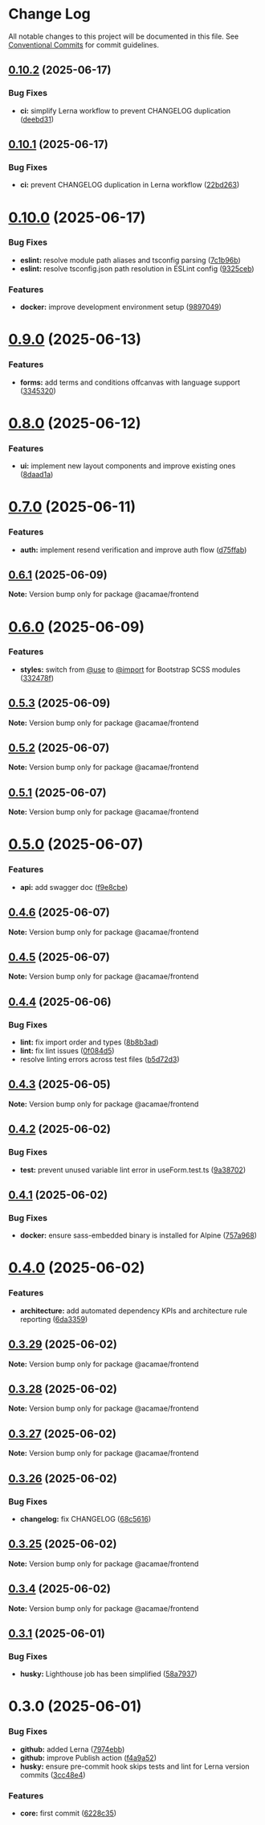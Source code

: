 # Change Log

All notable changes to this project will be documented in this file.
See [Conventional Commits](https://conventionalcommits.org) for commit guidelines.

## [0.10.2](https://github.com/acamae/acamae-frontend/compare/v0.10.1...v0.10.2) (2025-06-17)

### Bug Fixes

- **ci:** simplify Lerna workflow to prevent CHANGELOG duplication ([deebd31](https://github.com/acamae/acamae-frontend/commit/deebd313cea27b76a8168482618abf4c2776c8a8))

## [0.10.1](https://github.com/acamae/acamae-frontend/compare/v0.10.0...v0.10.1) (2025-06-17)

### Bug Fixes

- **ci:** prevent CHANGELOG duplication in Lerna workflow ([22bd263](https://github.com/acamae/acamae-frontend/commit/22bd263c100a09e139304fb5bec392a8c2b8d508))

# [0.10.0](https://github.com/acamae/acamae-frontend/compare/v0.9.0...v0.10.0) (2025-06-17)

### Bug Fixes

- **eslint:** resolve module path aliases and tsconfig parsing ([7c1b96b](https://github.com/acamae/acamae-frontend/commit/7c1b96ba51c55033d01e7b66762cb13f80bb5e7b))
- **eslint:** resolve tsconfig.json path resolution in ESLint config ([9325ceb](https://github.com/acamae/acamae-frontend/commit/9325ceb7d0260c7f58ec8fa12386d422620c4f25))

### Features

- **docker:** improve development environment setup ([9897049](https://github.com/acamae/acamae-frontend/commit/98970492ccbfb12971fbfb4029c223077e2ec060))

# [0.9.0](https://github.com/acamae/acamae-frontend/compare/v0.8.0...v0.9.0) (2025-06-13)

### Features

- **forms:** add terms and conditions offcanvas with language support ([3345320](https://github.com/acamae/acamae-frontend/commit/3345320f974024cd639ea926a98855e2d6cf9246))

# [0.8.0](https://github.com/acamae/acamae-frontend/compare/v0.7.0...v0.8.0) (2025-06-12)

### Features

- **ui:** implement new layout components and improve existing ones ([8daad1a](https://github.com/acamae/acamae-frontend/commit/8daad1afd34c84252cbce12177e43b7c2fdef88b))

# [0.7.0](https://github.com/acamae/acamae-frontend/compare/v0.6.1...v0.7.0) (2025-06-11)

### Features

- **auth:** implement resend verification and improve auth flow ([d75ffab](https://github.com/acamae/acamae-frontend/commit/d75ffab9c483c278516091fb50c1b9173a47d034))

## [0.6.1](https://github.com/acamae/acamae-frontend/compare/v0.6.0...v0.6.1) (2025-06-09)

**Note:** Version bump only for package @acamae/frontend

# [0.6.0](https://github.com/acamae/acamae-frontend/compare/v0.5.3...v0.6.0) (2025-06-09)

### Features

- **styles:** switch from [@use](https://github.com/use) to [@import](https://github.com/import) for Bootstrap SCSS modules ([332478f](https://github.com/acamae/acamae-frontend/commit/332478f3244cb308e09e541fb341baae82b98225))

## [0.5.3](https://github.com/acamae/acamae-frontend/compare/v0.5.2...v0.5.3) (2025-06-09)

**Note:** Version bump only for package @acamae/frontend

## [0.5.2](https://github.com/acamae/acamae-frontend/compare/v0.5.1...v0.5.2) (2025-06-07)

**Note:** Version bump only for package @acamae/frontend

## [0.5.1](https://github.com/acamae/acamae-frontend/compare/v0.5.0...v0.5.1) (2025-06-07)

**Note:** Version bump only for package @acamae/frontend

# [0.5.0](https://github.com/acamae/acamae-frontend/compare/v0.4.6...v0.5.0) (2025-06-07)

### Features

- **api:** add swagger doc ([f9e8cbe](https://github.com/acamae/acamae-frontend/commit/f9e8cbe7da9e52362cf082cfdd7a303d0fc9dda8))

## [0.4.6](https://github.com/acamae/acamae-frontend/compare/v0.4.5...v0.4.6) (2025-06-07)

**Note:** Version bump only for package @acamae/frontend

## [0.4.5](https://github.com/acamae/acamae-frontend/compare/v0.4.4...v0.4.5) (2025-06-07)

**Note:** Version bump only for package @acamae/frontend

## [0.4.4](https://github.com/acamae/acamae-frontend/compare/v0.4.3...v0.4.4) (2025-06-06)

### Bug Fixes

- **lint:** fix import order and types ([8b8b3ad](https://github.com/acamae/acamae-frontend/commit/8b8b3ad6008b0e873312a241511a637cd69abbcc))
- **lint:** fix lint issues ([0f084d5](https://github.com/acamae/acamae-frontend/commit/0f084d5fc16a488fef806084ec41ea4d3854e210))
- resolve linting errors across test files ([b5d72d3](https://github.com/acamae/acamae-frontend/commit/b5d72d3f468d23edb4da1927b30afc6f26187e26))

## [0.4.3](https://github.com/acamae/acamae-frontend/compare/v0.4.2...v0.4.3) (2025-06-05)

**Note:** Version bump only for package @acamae/frontend

## [0.4.2](https://github.com/acamae/acamae-frontend/compare/v0.4.1...v0.4.2) (2025-06-02)

### Bug Fixes

- **test:** prevent unused variable lint error in useForm.test.ts ([9a38702](https://github.com/acamae/acamae-frontend/commit/9a387023bf15a8eda72673ea3a6adba5b475cc8d))

## [0.4.1](https://github.com/acamae/acamae-frontend/compare/v0.4.0...v0.4.1) (2025-06-02)

### Bug Fixes

- **docker:** ensure sass-embedded binary is installed for Alpine ([757a968](https://github.com/acamae/acamae-frontend/commit/757a968ff1b0ab5351a11d676a74c0ba596a911e))

# [0.4.0](https://github.com/acamae/acamae-frontend/compare/v0.3.29...v0.4.0) (2025-06-02)

### Features

- **architecture:** add automated dependency KPIs and architecture rule reporting ([6da3359](https://github.com/acamae/acamae-frontend/commit/6da33592e745539fe8bad818dbc8ec8680cc7868))

## [0.3.29](https://github.com/acamae/acamae-frontend/compare/v0.3.28...v0.3.29) (2025-06-02)

**Note:** Version bump only for package @acamae/frontend

## [0.3.28](https://github.com/acamae/acamae-frontend/compare/v0.3.27...v0.3.28) (2025-06-02)

**Note:** Version bump only for package @acamae/frontend

## [0.3.27](https://github.com/acamae/acamae-frontend/compare/v0.3.26...v0.3.27) (2025-06-02)

**Note:** Version bump only for package @acamae/frontend

## [0.3.26](https://github.com/acamae/acamae-frontend/compare/v0.3.25...v0.3.26) (2025-06-02)

### Bug Fixes

- **changelog:** fix CHANGELOG ([68c5616](https://github.com/acamae/acamae-frontend/commit/68c56164954511e38abe9ca4f571907b511995bf))

## [0.3.25](https://github.com/acamae/acamae-frontend/compare/v0.3.4...v0.3.25) (2025-06-02)

**Note:** Version bump only for package @acamae/frontend

## [0.3.4](https://github.com/acamae/acamae.com-frontend/compare/v0.3.1...v0.3.4) (2025-06-02)

**Note:** Version bump only for package @acamae/frontend

## [0.3.1](https://github.com/acamae/acamae-frontend/compare/v0.3.0...v0.3.1) (2025-06-01)

### Bug Fixes

- **husky:** Lighthouse job has been simplified ([58a7937](https://github.com/acamae/acamae-frontend/commit/58a7937e18341243a89be9becbc2ad00ac20a66c))

# 0.3.0 (2025-06-01)

### Bug Fixes

- **github:** added Lerna ([7974ebb](https://github.com/acamae/acamae-frontend/commit/7974ebb531548367b8d98e40a6a0048f26c11f2b))
- **github:** improve Publish action ([f4a9a52](https://github.com/acamae/acamae-frontend/commit/f4a9a525256d9aaab938eacd3ca56a3384e43dc5))
- **husky:** ensure pre-commit hook skips tests and lint for Lerna version commits ([3cc48e4](https://github.com/acamae/acamae-frontend/commit/3cc48e4e3547eee786b3044e9ed3b74067df0fa5))

### Features

- **core:** first commit ([6228c35](https://github.com/acamae/acamae-frontend/commit/6228c350c4a964fe109a5b957c8f9f041dc50e48))
